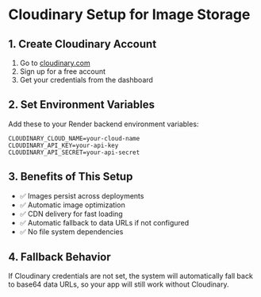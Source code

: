 # Cloudinary Setup for Image Storage

## 1. Create Cloudinary Account
1. Go to [cloudinary.com](https://cloudinary.com)
2. Sign up for a free account
3. Get your credentials from the dashboard

## 2. Set Environment Variables
Add these to your Render backend environment variables:

```
CLOUDINARY_CLOUD_NAME=your-cloud-name
CLOUDINARY_API_KEY=your-api-key
CLOUDINARY_API_SECRET=your-api-secret
```

## 3. Benefits of This Setup
- ✅ Images persist across deployments
- ✅ Automatic image optimization
- ✅ CDN delivery for fast loading
- ✅ Automatic fallback to data URLs if not configured
- ✅ No file system dependencies

## 4. Fallback Behavior
If Cloudinary credentials are not set, the system will automatically fall back to base64 data URLs, so your app will still work without Cloudinary.
